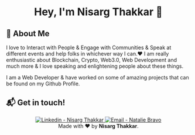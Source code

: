 <h1 align="center">Hey, I'm Nisarg Thakkar 👋</h1> 

## :wave: About Me 

I love to Interact with People & Engage with Communities & Speak at different events and help folks in whichever way I can.❤️ I am really enthusiastic about Blockchain, Crypto, Web3.0, Web Development and much more & I love speaking and enlightening people about these things.

I am a Web Developer & have worked on some of amazing projects that can be found on my Github Profile.

## :mailbox_with_mail: Get in touch!

<p align="center">
<a href="https://www.linkedin.com/in/nisarg-thakkar-08811a21a" target="_blank" >
  <img alt="Linkedin - Nisarg Thakkar" src="https://img.shields.io/badge/Linkedin--%23F8952D?style=social&logo=linkedin">
</a>
<a href="mailto:itsnisargthakkar@gmail.com" target="_blank" >
  <img alt="Email - Natalie Bravo" src="https://img.shields.io/badge/Email--%23F8952D?style=social&logo=gmail">
</a> 
<br/>
  Made with ❤️ by <b>Nisarg Thakkar</b>.
<p/>
